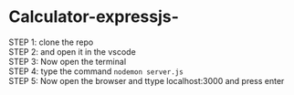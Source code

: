 # Calculator-expressjs-<br>
STEP 1: clone the repo<br>
STEP 2: and open it in the vscode <br>
STEP 3: Now open the terminal<br>
STEP 4: type the command `nodemon server.js`<br>
STEP 5: Now open the browser and ttype localhost:3000 and press enter 
